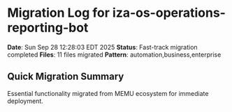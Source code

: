 # Migration Log for iza-os-operations-reporting-bot

**Date**: Sun Sep 28 12:28:03 EDT 2025
**Status**: Fast-track migration completed
**Files**:       11 files migrated
**Pattern**: automation,business,enterprise

## Quick Migration Summary
Essential functionality migrated from MEMU ecosystem for immediate deployment.
